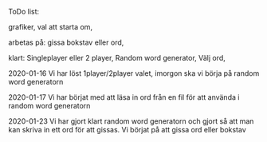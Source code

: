 ToDo list:

grafiker,
val att starta om,

arbetas på:
gissa bokstav eller ord,

klart:
Singleplayer eller 2 player, Random word generator, Välj ord,


2020-01-16
Vi har löst 1player/2player valet, imorgon ska vi börja på random word generatorn

2020-01-17
Vi har börjat med att läsa in ord från en fil för att använda i random word generatorn 

2020-01-23
Vi har gjort klart random word generatorn och gjort så att man kan skriva in ett ord för att gissas. Vi börjat på att gissa ord eller bokstav